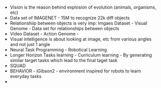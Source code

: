 * Vision is the reason behind explosion of evolution (animals, organisms, etc)
* Data set of IMAGENET - 15M to recognize 22k diff objects
* Relationshiip between objects is very imp: Imgaes Dataset - Visual Genome - Data set for relationships between objects
* Video Dataset - Action Genome - 
* Visual intelligence is about looking at image, etc from various angles and not just 1 angle
* Neural Task Programming - Robotical Learning
* Longer Horizon Tasks learning - Curriculum learning - By generating similar target tasks which lead to the final taget task
* SQUAD 
* BEHAVIOR - iGibson2 - environment inspired for robots to learn everyday tasks
* 
